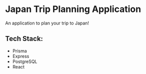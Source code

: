 # Japan Trip Planning Application

An application to plan your trip to Japan!


## Tech Stack:

- Prisma
- Express
- PostgreSQL
- React
